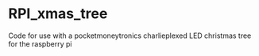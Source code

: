 # RPI_xmas_tree
Code for use with a pocketmoneytronics charlieplexed LED christmas tree for the raspberry pi 
